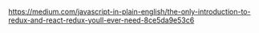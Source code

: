 https://medium.com/javascript-in-plain-english/the-only-introduction-to-redux-and-react-redux-youll-ever-need-8ce5da9e53c6
